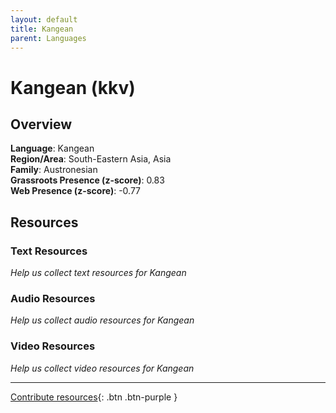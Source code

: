 ```yaml
---
layout: default
title: Kangean
parent: Languages
---
```


# Kangean (kkv)

## Overview

**Language**: Kangean  
**Region/Area**: South-Eastern Asia, Asia  
**Family**: Austronesian  
**Grassroots Presence (z-score)**: 0.83  
**Web Presence (z-score)**: -0.77  

## Resources

### Text Resources
*Help us collect text resources for Kangean*

### Audio Resources
*Help us collect audio resources for Kangean*

### Video Resources
*Help us collect video resources for Kangean*

---

[Contribute resources](https://forms.office.com/e/1SfLJx3u1r){: .btn .btn-purple }
